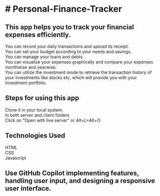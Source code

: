 # # Personal-Finance-Tracker

## This app helps you to track your financial expenses efficiently.

You can record your daily transactions and upload its receipt.<br/>
You can set your budget according to your needs and savings.<br/>
You can manage your loans and debts.<br/>
You can visualize your expenses graphically and compare your expenses monthwise and yearwise.<br/>
You can utilize the investment mode to retrieve the transaction history of your investments like stocks etc, which will provide you with your investment portfolio.<br/>

## Steps for using this app
Clone it in your local system.<br/>
In both server and client folders<br/>
Click on "Open with live server" or Alt+L+Alt+O<br/>

## Technologies Used
HTML<br/>
CSS<br/>
Javascript<br/>

## Use GitHub Copilot implementing features, handling user input, and designing a responsive user interface.<br/>
